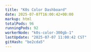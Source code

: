 ```yaml
---
title: "K0s Color Dashboard"
date: 2025-07-07T16:00:42+00:00
markup: html
totalPods: 96
runningPods: 92
workerNode: "k0s-color-300gb-1"
lastUpdate: "2025-07-07 11:00:42 CST"
gitHash: "be2cda5"
---
```


<!-- This content is dynamically updated by the DashboardUpdater Operator -->
<!-- The dashboard UI is rendered by Hugo templates and CSS/JS files -->
